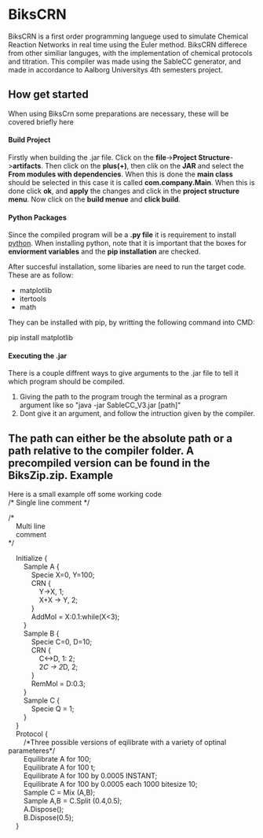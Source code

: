 BiksCRN
=======
BiksCRN is a first order programming languege used to simulate Chemical Reaction Networks in real time using the Euler method. BiksCRN differece from other similiar languges, with the implementation of chemical protocols and titration. This compiler was made using the SableCC generator, and made in accordance to Aalborg Universitys 4th semesters project.

How get started
---------------
When using BiksCrn some preparations are necessary, these will be covered briefly here
#### Build Project
Firstly when building the .jar file. Click on the **file**->**Project Structure**->**artifacts**. Then click on the **plus(+)**, then clik on the **JAR** and select the **From modules with dependencies**. When this is done the **main class** should be selected in this case it is called **com.company.Main**. When this is done click **ok**, and **apply** the changes and click in the **project structure menu**. Now click on the **build menue** and **click build**.

#### Python Packages
Since the compiled program will be a **.py file** it is requirement to install [python](https://www.python.org/downloads/).
When installing python, note that it is important that the boxes for **enviorment variables** and the **pip installation** are checked.

After succesful installation, some libaries are need to run the target code. These are as follow:
* matplotlib
* itertools
* math

They can be installed with pip, by writting the following command into CMD: 

pip install matplotlib

#### Executing the .jar
There is a couple diffrent ways to give arguments to the .jar file to tell it which program should be compiled. 
1. Giving the path to the program trough the terminal as a program argument like so "java -jar SableCC_V3.jar [path]"
1. Dont give it an argument, and follow the intruction given by the compiler.

The path can either be the absolute path or a path relative to the compiler folder.
A precompiled version can be found in the BiksZip.zip.
Example
-------
Here is a small example off some working code  
\/\* Single line comment \*\/

/\*  
&nbsp;&nbsp;&nbsp;&nbsp;Multi line  
&nbsp;&nbsp;&nbsp;&nbsp;comment  
\*/  

&nbsp;&nbsp;&nbsp;&nbsp;Initialize {  
&nbsp;&nbsp;&nbsp;&nbsp;&nbsp;&nbsp;&nbsp;&nbsp;Sample A {  
&nbsp;&nbsp;&nbsp;&nbsp;&nbsp;&nbsp;&nbsp;&nbsp;&nbsp;&nbsp;&nbsp;&nbsp;Specie X=0, Y=100;  
&nbsp;&nbsp;&nbsp;&nbsp;&nbsp;&nbsp;&nbsp;&nbsp;&nbsp;&nbsp;&nbsp;&nbsp;CRN {  
&nbsp;&nbsp;&nbsp;&nbsp;&nbsp;&nbsp;&nbsp;&nbsp;&nbsp;&nbsp;&nbsp;&nbsp;&nbsp;&nbsp;&nbsp;&nbsp;Y->X, 1;  
&nbsp;&nbsp;&nbsp;&nbsp;&nbsp;&nbsp;&nbsp;&nbsp;&nbsp;&nbsp;&nbsp;&nbsp;&nbsp;&nbsp;&nbsp;&nbsp;X+X -> Y, 2;  
&nbsp;&nbsp;&nbsp;&nbsp;&nbsp;&nbsp;&nbsp;&nbsp;&nbsp;&nbsp;&nbsp;&nbsp;}  
&nbsp;&nbsp;&nbsp;&nbsp;&nbsp;&nbsp;&nbsp;&nbsp;&nbsp;&nbsp;&nbsp;&nbsp;AddMol = X:0.1:while(X<3);  
&nbsp;&nbsp;&nbsp;&nbsp;&nbsp;&nbsp;&nbsp;&nbsp;}  
&nbsp;&nbsp;&nbsp;&nbsp;&nbsp;&nbsp;&nbsp;&nbsp;Sample B {  
&nbsp;&nbsp;&nbsp;&nbsp;&nbsp;&nbsp;&nbsp;&nbsp;&nbsp;&nbsp;&nbsp;&nbsp;Specie C=0, D=10;  
&nbsp;&nbsp;&nbsp;&nbsp;&nbsp;&nbsp;&nbsp;&nbsp;&nbsp;&nbsp;&nbsp;&nbsp;CRN {  
&nbsp;&nbsp;&nbsp;&nbsp;&nbsp;&nbsp;&nbsp;&nbsp;&nbsp;&nbsp;&nbsp;&nbsp;&nbsp;&nbsp;&nbsp;&nbsp;C<->D, 1: 2;  
&nbsp;&nbsp;&nbsp;&nbsp;&nbsp;&nbsp;&nbsp;&nbsp;&nbsp;&nbsp;&nbsp;&nbsp;&nbsp;&nbsp;&nbsp;&nbsp;2*C -> 2*D, 2;  
&nbsp;&nbsp;&nbsp;&nbsp;&nbsp;&nbsp;&nbsp;&nbsp;&nbsp;&nbsp;&nbsp;&nbsp;}  
&nbsp;&nbsp;&nbsp;&nbsp;&nbsp;&nbsp;&nbsp;&nbsp;&nbsp;&nbsp;&nbsp;&nbsp;RemMol = D:0.3;  
&nbsp;&nbsp;&nbsp;&nbsp;&nbsp;&nbsp;&nbsp;&nbsp;}  
&nbsp;&nbsp;&nbsp;&nbsp;&nbsp;&nbsp;&nbsp;&nbsp;Sample C {  
&nbsp;&nbsp;&nbsp;&nbsp;&nbsp;&nbsp;&nbsp;&nbsp;&nbsp;&nbsp;&nbsp;&nbsp;Specie Q = 1;  
&nbsp;&nbsp;&nbsp;&nbsp;&nbsp;&nbsp;&nbsp;&nbsp;}  
&nbsp;&nbsp;&nbsp;&nbsp;}  
&nbsp;&nbsp;&nbsp;&nbsp;Protocol {  
    &nbsp;&nbsp;&nbsp;&nbsp;&nbsp;&nbsp;&nbsp;&nbsp;/\*Three possible versions of eqilibrate with a variety of optinal parameteres\*/  
    &nbsp;&nbsp;&nbsp;&nbsp;&nbsp;&nbsp;&nbsp;&nbsp;Equilibrate A for 100;  
    &nbsp;&nbsp;&nbsp;&nbsp;&nbsp;&nbsp;&nbsp;&nbsp;Equilibrate A for 100 t;  
    &nbsp;&nbsp;&nbsp;&nbsp;&nbsp;&nbsp;&nbsp;&nbsp;Equilibrate A for 100 by 0.0005 INSTANT;  
    &nbsp;&nbsp;&nbsp;&nbsp;&nbsp;&nbsp;&nbsp;&nbsp;Equilibrate A for 100 by 0.0005 each 1000 bitesize 10;  
    &nbsp;&nbsp;&nbsp;&nbsp;&nbsp;&nbsp;&nbsp;&nbsp;Sample C = Mix (A,B);  
    &nbsp;&nbsp;&nbsp;&nbsp;&nbsp;&nbsp;&nbsp;&nbsp;Sample A,B = C.Split (0.4,0.5);  
    &nbsp;&nbsp;&nbsp;&nbsp;&nbsp;&nbsp;&nbsp;&nbsp;A.Dispose();  
    &nbsp;&nbsp;&nbsp;&nbsp;&nbsp;&nbsp;&nbsp;&nbsp;B.Dispose(0.5);  
&nbsp;&nbsp;&nbsp;&nbsp;}  
